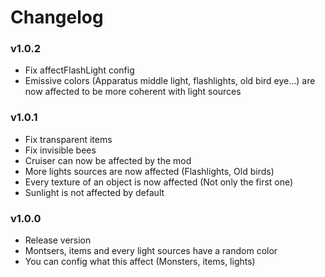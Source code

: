 # Changelog

### v1.0.2

- Fix affectFlashLight config
- Emissive colors (Apparatus middle light, flashlights, old bird eye...) are now affected to be more coherent with light
  sources

### v1.0.1

- Fix transparent items
- Fix invisible bees
- Cruiser can now be affected by the mod
- More lights sources are now affected (Flashlights, Old birds)
- Every texture of an object is now affected (Not only the first one)
- Sunlight is not affected by default

### v1.0.0

- Release version
- Montsers, items and every light sources have a random color
- You can config what this affect (Monsters, items, lights)